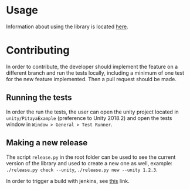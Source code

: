 # Usage
Information about using the library is located [here](Assets/Pitaya/README.md).

# Contributing
In order to contribute, the developer should implement the feature on a different branch and run the tests locally, including a minimum of one test for the new feature implemented. Then a pull request should be made.

## Running the tests
In order the run the tests, the user can open the unity project located in `unity/PitayaExample` (preference to Unity 2018.2) and open the tests window in `Window > General > Test Runner`.

## Making a new release
The script `release.py` in the root folder can be used to see the current version of the library and used to create a new one as well, example: `./release.py check --unity`, `./release.py new --unity 1.2.3`.

In order to trigger a build with jenkins, see [this](https://wiki.tfgco.com/...) link.